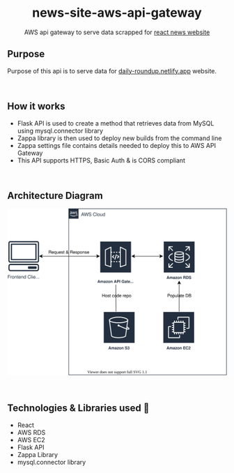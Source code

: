 <h1 align="center">
  news-site-aws-api-gateway
</h1>
<p align="center">
AWS api gateway to serve data scrapped for <a href="https://github.com/rykumar13/react-news-website">react news website</a>
</p>
<h2>Purpose</h2>
<p>
Purpose of this api is to serve data for <a href="https://daily-roundup.netlify.app/">daily-roundup.netlify.app</a> website.
</p>
<br>
<h2> How it works</h2>
<p align="center">
  <ul>
  <li>Flask API is used to create a method that retrieves data from MySQL using mysql.connector library</li>
  <li>Zappa library is then used to deploy new builds from the command line</li>
  <li>Zappa settings file contains details needed to deploy this to AWS API Gateway</li>
  <li>This API supports HTTPS, Basic Auth & is CORS compliant</li>
  </ul>
  <br>
  <h2> Architecture Diagram</h2>
  <p>
  <img alt="diagram" src="https://raw.githubusercontent.com/rykumar13/react-news-website/4f574629a632a87e3cc2d86c6d9c21c73ccb330b/diagrams/diagram.svg" />
    <p>
</p>
<br>
<h2>
Technologies & Libraries used 🚀
  </h2>
  <p> 
    <ul>
     <li>React</li>
     <li>AWS RDS</li>
     <li>AWS EC2</li>
     <li>Flask API</li>
     <li>Zappa Library</li>
     <li>mysql.connector library</li>
    </ul>
  </p>
<h2>
  <br>
